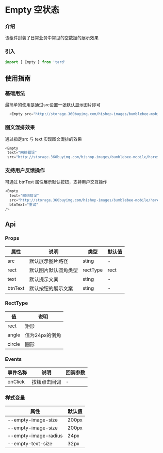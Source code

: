 # Empty 空状态
### 介绍
该组件封装了日常业务中常见的空数据的展示效果
### 引入
```js
import { Empty } from 'tard'
```
## 使用指南
### 基础用法
最简单的使用是通过src设置一张默认显示图片即可
```js
  <Empty src="http://storage.360buyimg.com/hishop-images/bumblebee-mobile/hsresult/no-wifi.png" />
```
### 图文混排效果
通过指定src 与 text 实现图文混排的效果
```js
<Empty
 text="网络错误"
 src="http://storage.360buyimg.com/hishop-images/bumblebee-mobile/hsresult/no-wifi.png" />
```

### 支持用户反馈操作
可通过 btnText 属性展示默认按钮，支持用户交互操作
```js
<Empty
  text="网络错误"
  src="http://storage.360buyimg.com/hishop-images/bumblebee-mobile/hsresult/no-wifi.png"
  btnText="重试"
/>
```

## Api
### Props
|  属性   | 说明  | 类型 | 默认值 |
|  ----  | ----  | ---- | ---- |
| src | 默认展示图片路径 | sting | - |
| rect | 默认图片默认圆角类型 | rectType | rect |
| text | 默认提示文案 | sting | - |
| btnText | 默认按钮的展示文案 | sting | - |

### RectType 
|  值   | 说明 |
|  ----  | ----  | 
|  rect  | 矩形 |
|  angle  | 值为24px的倒角 |
|  circle  | 圆形 |

### Events
|  事件名称   | 说明  | 回调参数 |
|  ----      | ---- |   ----  |
|  onClick  | 按钮点击回调 | - |

### 样式变量
|  属性   | 默认值 |
|  ----  | ---- |
|  --empty-image-size  |  200px |
|  --empty-image-size  |  200px |
|  --empty-image-radius  |  24px |
|  --empty-text-size  |  32px |

